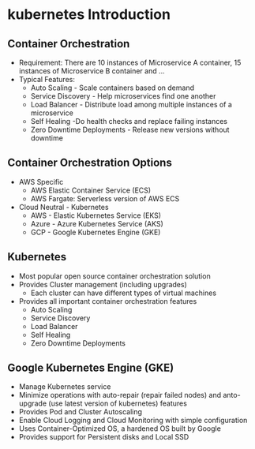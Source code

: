 # kubernetes Introduction

## Container Orchestration
  * Requirement: There are 10 instances of Microservice A container, 15 instances of Microservice B container and ...
  * Typical Features:
    * Auto Scaling - Scale containers based on demand
    * Service Discovery - Help microservices find one another
    * Load Balancer - Distribute load among multiple instances of a microservice
    * Self Healing -Do health checks and replace failing instances
    * Zero Downtime Deployments - Release new versions without downtime

## Container Orchestration Options
  * AWS Specific
    * AWS Elastic Container Service (ECS)
    * AWS Fargate: Serverless version of AWS ECS
  * Cloud Neutral - Kubernetes
    * AWS - Elastic Kubernetes Service (EKS)
    * Azure - Azure Kubernetes Service (AKS)
    * GCP - Google Kubernetes Engine (GKE)

## Kubernetes 
  * Most popular open source container orchestration solution
  * Provides Cluster management (including upgrades)
    * Each cluster can have different types of virtual machines
  * Provides all important container orchestration features
    * Auto Scaling
    * Service Discovery
    * Load Balancer
    * Self Healing
    * Zero Downtime Deployments

## Google Kubernetes Engine (GKE)
  * Manage Kubernetes service
  * Minimize operations with auto-repair (repair failed nodes) and anto-upgrade (use latest version of kubernetes) features
  * Provides Pod and Cluster Autoscaling
  * Enable Cloud Logging and Cloud Monitoring with simple configuration
  * Uses Container-Optimized OS, a hardened OS built by Google
  * Provides support for Persistent disks and Local SSD